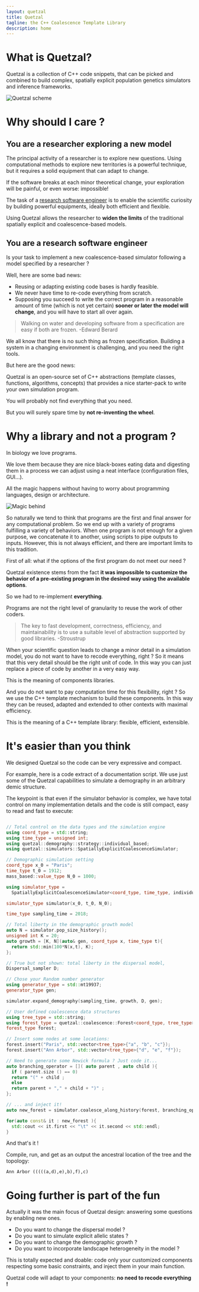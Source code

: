 ```yaml
---
layout: quetzal
title: Quetzal
tagline: the C++ Coalescence Template Library
description: home
---
```


# What is Quetzal?

Quetzal is a collection of C++ code snippets, that can be picked and combined to
build complex, spatially explicit population genetics simulators and inference frameworks.

![Quetzal scheme]( {{site.url}}/draw/quetzal_scheme.png)

# Why should I care ?

## You are a researcher exploring a new model

The principal activity of a researcher is to explore new questions. Using computational methods
to explore new territories is a powerful technique, but it requires a solid equipment
that can adapt to change.

If the software breaks at each minor theoretical change, your exploration will be
painful, or even worse: impossible!

The task of a [research software engineer](https://rse.ac.uk/about/) is to enable
the scientific curiosity by building powerful equipments, ideally both efficient and flexible.

Using Quetzal allows the researcher to **widen the limits** of the traditional spatially explicit
and coalescence-based models.

## You are a research software engineer

Is your task to implement a new coalescence-based simulator following a model specified by a researcher ?

Well, here are some bad news:
 - Reusing or adapting existing code bases is hardly feasible.
 - We never have time to re-code everything from scratch.
 - Supposing you succeed to write the correct program
in a reasonable amount of time (which is not yet certain) **sooner or later the model will change**,
and you will have to start all over again.

> Walking on water and developing software from a specification are easy if both are frozen.
> -Edward Berard

We all know that there is no such thing as frozen specification. Building a
system in a changing environment is challenging, and you need the right tools.

But here are the good news:

Quetzal is an open-source set of C++ abstractions (template classes, functions, algorithms, concepts)
that provides a nice starter-pack to write your own simulation program.

You will probably not find everything that you need.

But you will surely spare time by **not re-inventing the wheel**.

# Why a library and not a program ?

In biology we love programs.

We love them because they are nice black-boxes eating data and digesting them in
a process we can adjust using a neat interface (configuration files, GUI...).

All the magic happens without having to worry about programming languages, design or architecture.

![Magic behind]({{site.url}}/pictures/user-interface.gif)

So naturally we tend to think that programs are the first and final answer
for any computational problem. So we end up with a variety of programs fulfilling a
variety of behaviors. When one program is not enough for a given purpose, we
concatenate it to another, using scripts to pipe outputs to inputs.
However, this is not always efficient, and there are important limits to this tradition.

First of all: what if the options of the first program do not meet our need ?

Quetzal existence stems from the fact **it was impossible to customize the behavior
of a pre-existing program in the desired way using the available options**.

So we had to re-implement **everything**.

Programs are not the right level of granularity to reuse the work of other coders.

> The key to fast development, correctness, efficiency, and maintainability is
to use a suitable level of abstraction supported by good libraries.
> -Stroustrup

When your scientific question leads to change a minor detail in a simulation model,
you do not want to have to recode everything, right ? So it
means that this very detail should be the right unit of code. In this way you can just
replace a piece of code by another in a very easy way.

This is the meaning of components libraries.

And you do not want to pay computation time for this flexibility, right ? So we
use the C++ template mechanism to build these components. In this way they can be
reused, adapted and extended to other contexts with maximal efficiency.

This is the meaning of a C++ template library: flexible, efficient, extensible.

# It's easier than you think

We designed Quetzal so the code can be very expressive and compact.

For example, here is a code extract of a documentation script. We use just some
of the Quetzal capabilities to simulate a demography in an arbitrary demic structure.

The keypoint is that even if the simulator behavior is complex, we have total control
on many implementation details and the code is still
compact, easy to read and fast to execute:

```cpp

// Total control on the data types and the simulation engine
using coord_type = std::string;
using time_type = unsigned int;
using quetzal::demography::strategy::individual_based;
using quetzal::simulators::SpatiallyExplicitCoalescenceSimulator;

// Demographic simulation setting
coord_type x_0 = "Paris";
time_type t_0 = 1912;
mass_based::value_type N_0 = 1000;

using simulator_type =
  SpatiallyExplicitCoalescenceSimulator<coord_type, time_type, individual_based>;

simulator_type simulator(x_0, t_0, N_0);

time_type sampling_time = 2018;

// Total liberty in the demographic growth model
auto N = simulator.pop_size_history();
unsigned int K = 20;
auto growth = [K, N](auto& gen, coord_type x, time_type t){
  return std::min(100*N(x,t), K);
};

// True but not shown: total liberty in the dispersal model,
Dispersal_sampler D;

// Chose your Random number generator
using generator_type = std::mt19937;
generator_type gen;

simulator.expand_demography(sampling_time, growth, D, gen);

// User defined coalescence data structures
using tree_type = std::string;
using forest_type = quetzal::coalescence::Forest<coord_type, tree_type>;
forest_type forest;

// Insert some nodes at some locations:
forest.insert("Paris", std::vector<tree_type>{"a", "b", "c"});
forest.insert("Ann Arbor", std::vector<tree_type>{"d", "e", "f"});

// Need to generate some Newick formula ? Just code it...
auto branching_operator = []( auto parent , auto child ){
  if ( parent.size () == 0)
  return "(" + child ;
  else
  return parent + "," + child + ")" ;
};

// ... and inject it!
auto new_forest = simulator.coalesce_along_history(forest, branching_operator, gen);

for(auto const& it : new_forest ){
  std::cout << it.first << "\t" << it.second << std::endl;
}
```

And that's it !

Compile, run, and get as an output the ancestral location of the tree and
the topology:

```
Ann Arbor (((((a,d),e),b),f),c)
```

# Going further is part of the fun

Actually it was the main focus of Quetzal design: answering some questions by enabling new ones.

- Do you want to change the dispersal model ?
- Do you want to simulate explicit allelic states ?
- Do you want to change the demographic growth ?
- Do you want to incorporate landscape heterogeneity in the model ?

This is totally expected and doable: code only your customized components respecting some basic
constraints, and inject them in your main function.

Quetzal code will adapt to your components: **no need to recode everything !**
